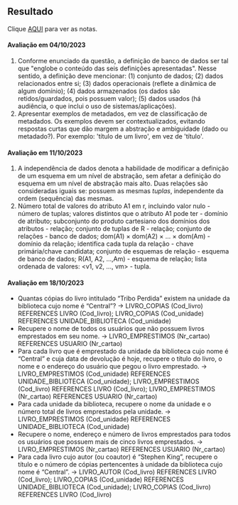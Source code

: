 ## Resultado

Clique [AQUI](../media/bd-2023-2-bcc-resumo.pdf) para ver as notas.

#### Avaliação em 04/10/2023
1. Conforme enunciado da questão, a definição de banco de dados ser tal que "englobe o conteúdo das seis definições apresentadas". Nesse sentido, a definição deve mencionar: (1) conjunto de dados; (2) dados relacionados entre si; (3) dados operacionais (reflete a dinâmica de algum domínio); (4) dados armazenados (os dados são retidos/guardados, pois possuem valor); (5) dados usados (há audiência, o que inclui o uso de sistemas/aplicações).
2. Apresentar exemplos de metadados, em vez de classificação de metadados. Os exemplos devem ser contextualizados, evitando respostas curtas que dão margem a abstração e ambiguidade (dado ou metadado?). Por exemplo: 'título de um livro', em vez de 'título'.

#### Avaliação em 11/10/2023
1. A independência de dados denota a habilidade de modificar a definição de um esquema em um nível de abstração, sem afetar a definição do esquema em um nível de abstração mais alto. Duas relações são consideradas iguais se: possuem as mesmas _tuplas_, independente da ordem (sequência) das mesmas.
2. Número total de valores do atributo A1 em r, incluindo valor nulo - número de tuplas; valores distintos que o atributo A1 pode ter - domínio de atributo; subconjunto do produto cartesiano dos domínios dos atributos - relação; conjunto de tuplas de R -	relação; conjunto de relações - banco de dados; dom(A1) × dom(A2) × ... × dom(Am)	- domínio da relação; identifica cada tupla da relação - chave primária/chave candidata; conjunto de esquemas de relação - esquema de banco de dados; R(A1, A2, ...,Am)	- esquema de relação; lista ordenada de valores: <v1, v2, ..., vm> - tupla.

#### Avaliação em 18/10/2023

- Quantas cópias do livro intitulado “Tribo Perdida” existem na unidade da biblioteca cujo nome é “Central”? -> LIVRO_COPIAS (Cod_livro) REFERENCES LIVRO (Cod_livro); LIVRO_COPIAS (Cod_unidade) REFERENCES UNIDADE_BIBLIOTECA (Cod_unidade)
- Recupere o nome de todos os usuários que não possuem livros emprestados em seu nome. -> LIVRO_EMPRESTIMOS (Nr_cartao) REFERENCES USUARIO (Nr_cartao)
- Para cada livro que é emprestado da unidade da biblioteca cujo nome é “Central” e cuja data de devolução é hoje, recupere o título do livro, o nome e o endereço do usuário que pegou o livro emprestado. -> LIVRO_EMPRESTIMOS (Cod_unidade) REFERENCES UNIDADE_BIBLIOTECA (Cod_unidade); LIVRO_EMPRESTIMOS (Cod_livro) REFERENCES LIVRO (Cod_livro); LIVRO_EMPRESTIMOS (Nr_cartao) REFERENCES USUARIO (Nr_cartao)
- Para cada unidade da biblioteca, recupere o nome da unidade e o número total de livros emprestados pela unidade. -> LIVRO_EMPRESTIMOS (Cod_unidade) REFERENCES UNIDADE_BIBLIOTECA (Cod_unidade)
- Recupere o nome, endereço e número de livros emprestados para todos os usuários que possuem mais de cinco livros emprestados. -> 
LIVRO_EMPRESTIMOS (Nr_cartao) REFERENCES USUARIO (Nr_cartao)
- Para cada livro cujo autor (ou coautor) é “Stephen King”, recupere o título e o número de cópias pertencentes à unidade da biblioteca cujo nome é “Central”. -> LIVRO_AUTOR (Cod_livro) REFERENCES LIVRO (Cod_livro); LIVRO_COPIAS (Cod_unidade) REFERENCES UNIDADE_BIBLIOTECA (Cod_unidade); LIVRO_COPIAS (Cod_livro) REFERENCES LIVRO (Cod_livro)


